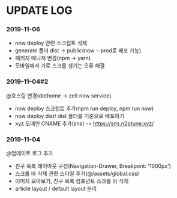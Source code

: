 # UPDATE LOG

### 2019-11-06

- now deploy 관련 스크립트 삭제
- generate 폴더 dist -> public(now --prod로 배포 가능)
- 패키지 매니저 변경(npm -> yarn)
- 모바일에서 가로 스크롤 생기는 오류 해결

### 2019-11-04#2

@호스팅 변경(dothome -> zeit now service)

- now deploy 스크립트 추가(npm run deploy, npm run now)
- now deploy dist/ dist 폴더를 기준으로 배포하기
- xyz 도메인 CNAME 추가(sns) -> https://sns.n2ptune.xyz/

### 2019-11-04

@업데이트 로그 추가

- 친구 목록 레이아웃 구성(Navigation-Drawer, Breakpont: '1000px')
- 스크롤 바 삭제 관련 스타일 추가(@/assets/global.css)
- 이미지 모아보기, 친구 목록 컴포넌트 스크롤 바 삭제
- article layout / default layout 분리
